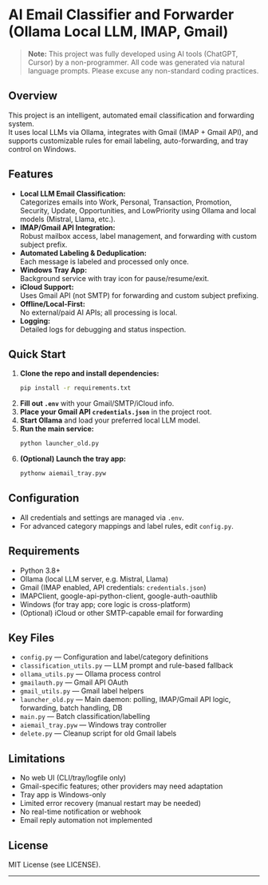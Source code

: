 # AI Email Classifier and Forwarder (Ollama Local LLM, IMAP, Gmail)

> **Note:** This project was fully developed using AI tools (ChatGPT, Cursor) by a non-programmer. All code was generated via natural language prompts. Please excuse any non-standard coding practices.

## Overview

This project is an intelligent, automated email classification and forwarding system.  
It uses local LLMs via Ollama, integrates with Gmail (IMAP + Gmail API), and supports customizable rules for email labeling, auto-forwarding, and tray control on Windows.

## Features

- **Local LLM Email Classification:**  
  Categorizes emails into Work, Personal, Transaction, Promotion, Security, Update, Opportunities, and LowPriority using Ollama and local models (Mistral, Llama, etc.).
- **IMAP/Gmail API Integration:**  
  Robust mailbox access, label management, and forwarding with custom subject prefix.
- **Automated Labeling & Deduplication:**  
  Each message is labeled and processed only once.
- **Windows Tray App:**  
  Background service with tray icon for pause/resume/exit.
- **iCloud Support:**  
  Uses Gmail API (not SMTP) for forwarding and custom subject prefixing.
- **Offline/Local-First:**  
  No external/paid AI APIs; all processing is local.
- **Logging:**  
  Detailed logs for debugging and status inspection.

## Quick Start

1. **Clone the repo and install dependencies:**
   ```bash
   pip install -r requirements.txt
   ```
2. **Fill out `.env`** with your Gmail/SMTP/iCloud info.
3. **Place your Gmail API `credentials.json`** in the project root.
4. **Start Ollama** and load your preferred local LLM model.
5. **Run the main service:**
   ```bash
   python launcher_old.py
   ```
6. **(Optional) Launch the tray app:**
   ```bash
   pythonw aiemail_tray.pyw
   ```

## Configuration

- All credentials and settings are managed via `.env`.
- For advanced category mappings and label rules, edit `config.py`.

## Requirements

- Python 3.8+
- Ollama (local LLM server, e.g. Mistral, Llama)
- Gmail (IMAP enabled, API credentials: `credentials.json`)
- IMAPClient, google-api-python-client, google-auth-oauthlib
- Windows (for tray app; core logic is cross-platform)
- (Optional) iCloud or other SMTP-capable email for forwarding

## Key Files

- `config.py` — Configuration and label/category definitions
- `classification_utils.py` — LLM prompt and rule-based fallback
- `ollama_utils.py` — Ollama process control
- `gmailauth.py` — Gmail API OAuth
- `gmail_utils.py` — Gmail label helpers
- `launcher_old.py` — Main daemon: polling, IMAP/Gmail API logic, forwarding, batch handling, DB
- `main.py` — Batch classification/labelling
- `aiemail_tray.pyw` — Windows tray controller
- `delete.py` — Cleanup script for old Gmail labels

## Limitations

- No web UI (CLI/tray/logfile only)
- Gmail-specific features; other providers may need adaptation
- Tray app is Windows-only
- Limited error recovery (manual restart may be needed)
- No real-time notification or webhook
- Email reply automation not implemented

## License

MIT License (see LICENSE).

---



